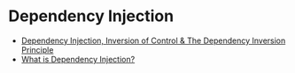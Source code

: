 Dependency Injection
====================
* [Dependency Injection, Inversion of Control & The Dependency Inversion Principle](http://kc.my-junk.info/di-ioc-dip/)
* [What is Dependency Injection?](http://fabien.potencier.org/what-is-dependency-injection.html)